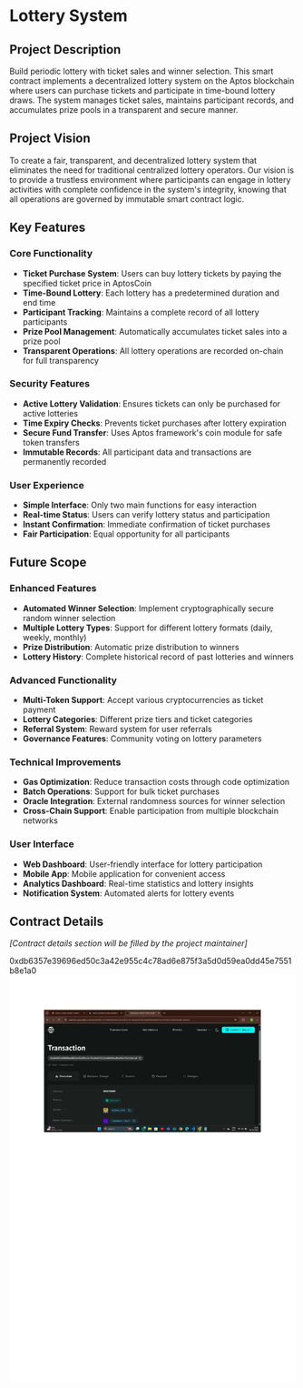 # Lottery System

## Project Description
Build periodic lottery with ticket sales and winner selection. This smart contract implements a decentralized lottery system on the Aptos blockchain where users can purchase tickets and participate in time-bound lottery draws. The system manages ticket sales, maintains participant records, and accumulates prize pools in a transparent and secure manner.

## Project Vision
To create a fair, transparent, and decentralized lottery system that eliminates the need for traditional centralized lottery operators. Our vision is to provide a trustless environment where participants can engage in lottery activities with complete confidence in the system's integrity, knowing that all operations are governed by immutable smart contract logic.

## Key Features

### Core Functionality
- **Ticket Purchase System**: Users can buy lottery tickets by paying the specified ticket price in AptosCoin
- **Time-Bound Lottery**: Each lottery has a predetermined duration and end time
- **Participant Tracking**: Maintains a complete record of all lottery participants
- **Prize Pool Management**: Automatically accumulates ticket sales into a prize pool
- **Transparent Operations**: All lottery operations are recorded on-chain for full transparency

### Security Features
- **Active Lottery Validation**: Ensures tickets can only be purchased for active lotteries
- **Time Expiry Checks**: Prevents ticket purchases after lottery expiration
- **Secure Fund Transfer**: Uses Aptos framework's coin module for safe token transfers
- **Immutable Records**: All participant data and transactions are permanently recorded

### User Experience
- **Simple Interface**: Only two main functions for easy interaction
- **Real-time Status**: Users can verify lottery status and participation
- **Instant Confirmation**: Immediate confirmation of ticket purchases
- **Fair Participation**: Equal opportunity for all participants

## Future Scope

### Enhanced Features
- **Automated Winner Selection**: Implement cryptographically secure random winner selection
- **Multiple Lottery Types**: Support for different lottery formats (daily, weekly, monthly)
- **Prize Distribution**: Automatic prize distribution to winners
- **Lottery History**: Complete historical record of past lotteries and winners

### Advanced Functionality
- **Multi-Token Support**: Accept various cryptocurrencies as ticket payment
- **Lottery Categories**: Different prize tiers and ticket categories
- **Referral System**: Reward system for user referrals
- **Governance Features**: Community voting on lottery parameters

### Technical Improvements
- **Gas Optimization**: Reduce transaction costs through code optimization
- **Batch Operations**: Support for bulk ticket purchases
- **Oracle Integration**: External randomness sources for winner selection
- **Cross-Chain Support**: Enable participation from multiple blockchain networks

### User Interface
- **Web Dashboard**: User-friendly interface for lottery participation
- **Mobile App**: Mobile application for convenient access
- **Analytics Dashboard**: Real-time statistics and lottery insights
- **Notification System**: Automated alerts for lottery events

## Contract Details
*[Contract details section will be filled by the project maintainer]*

0xdb6357e39696ed50c3a42e955c4c78ad6e875f3a5d0d59ea0dd45e7551b8e1a0
![Lottery System Overview](image.png)